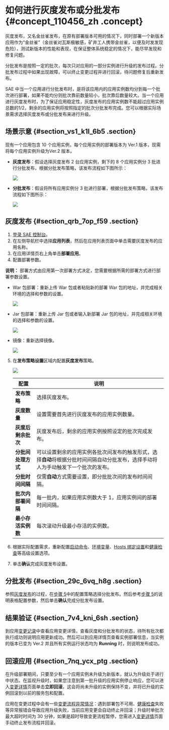 # 如何进行灰度发布或分批发布 {#concept_110456_zh .concept}

灰度发布，又名金丝雀发布，在原有部署版本可用的情况下，同时部署一个新版本应用作为“金丝雀”（金丝雀对瓦斯极敏感，矿井工人携带金丝雀，以便及时发发现危险），测试新版本的性能和表现，在保证整体系统稳定的情况下，能尽早发现和修复问题。

分批发布是按照一定的批次，每次只对应用的一部分实例进行升级的发布过程。分批发布过程中如果出现故障，可以终止变更过程并进行回滚，待问题修复后重新发布。

SAE 中当一个应用进行分批发布时，是将该应用内的应用实例数均分到每一个批次进行部署，如果不能均分则批次靠前数量较小，批次靠后数量较大。当一个应用进行灰度发布时，为了保证应用稳定性，灰度发布的应用实例数不能超过应用实例总数的1/2，剩余的应用实例将按照指定的批次分批发布完成。您可以根据实际场景需求选择灰度发布或分批发布来进行升级。

## 场景示意 {#section_vs1_k1l_6b5 .section}

现有一个应用包含 10 个应用实例，每个应用实例的部署版本为 Ver.1 版本，现需将每个应用实例升级为Ver.2 版本。

-   **灰度发布**：假设选择灰度发布 2 台应用实例，剩下的 8 个应用实例分 3 批进行分批发布，根据分批发布策略，该发布流程如下图所示：

    ![](https://aliware-images.oss-cn-hangzhou.aliyuncs.com/EDAS/Serverless/Serverless_console_canaryRelease_progress.png)

-   **分批发布**：假设将所有应用实例分 3 批进行部署，根据分批发布策略，该发布流程如下图所示：

    ![](https://aliware-images.oss-cn-hangzhou.aliyuncs.com/EDAS/Serverless/Serverless_console_batchRelease_progress.png)


## 灰度发布 {#section_qrb_7op_f59 .section}

1.  [登录 SAE 控制台](https://sae.console.aliyun.com)。
2.  在左侧导航栏中选择**应用列表**，然后在应用列表页面中单击需要灰度发布的应用名称。
3.  在应用详情页右上角单击**部署应用**。
4.  配置部署参数。

**说明：** 部署方式由应用第一次部署方式决定，您需要根据所需的部署方式进行部署参数设置。

-   War 包部署：重新上传 War 包或者粘贴新的部署 War 包的地址，并完成相关环境的选择和参数的设置。

    ![](https://aliware-images.oss-cn-hangzhou.aliyuncs.com/EDAS/Console/Serverless_console_canaryRelease_WAR.png)

-   Jar 包部署：重新上传 Jar 包或者输入新部署 Jar 包的地址，并完成相关环境的选择和参数的设置。

    ![](https://aliware-images.oss-cn-hangzhou.aliyuncs.com/EDAS/Serverless/Serverless_console_canaryRelease_JAR.png)

-   镜像：重新选择镜像。

    ![](https://aliware-images.oss-cn-hangzhou.aliyuncs.com/EDAS/Serverless/Serverless_console_canaryRelease_Image.png)

5.  在**发布策略设置**区域内配置**灰度发布**策略。

    ![](https://aliware-images.oss-cn-hangzhou.aliyuncs.com/EDAS/Serverless/Serverless_console_canaryRelease_RuleSettings.png)

    |配置|说明|
    |--|--|
    |**发布策略**|选择灰度发布。|
    |**灰度数量**|设置需要首先进行灰度发布的应用实例数量。|
    |**灰度后剩余批次**|灰度发布后，剩余的应用实例按照设定的批次完成发布。|
    |**分批间处理方式**|可以设置剩余的应用实例各批次间发布的触发形式，选择**自动**将根据分批时间间隔自动分批发布，选择手动将人为手动触发下一个批次的发布。|
    |**分批时间间隔**|仅需**自动**方式需要设置，即分批批次间的发布时间间隔。|
    |**批次内部署间隔**|每一批内，如果应用实例数大于 1，应用实例间的部署时间间隔。|
    |**最小存活实例数**|每次滚动升级最小存活的实例数。|

6.  根据实际配置需求，重新配置[启动命令](https://help.aliyun.com/document_detail/96677.html)、[环境变量](https://help.aliyun.com/document_detail/96560.html)、[Hosts 绑定设置](https://help.aliyun.com/document_detail/100335.html)和[健康检查](https://help.aliyun.com/document_detail/96713.html)等高级设置选项。

7.  单击**确认**完成灰度发布设置。

## 分批发布 {#section_29c_6vq_h8g .section}

参照[灰度发布](#section_qrb_7op_f59)的过程，在[步骤 5](#)中的配置策略选择分批发布。然后参考[步骤 5](#)的说明表格配置参数，然后单击**确认**完成分批发布设置。

## 结果验证 {#section_7v4_kni_6sh .section}

到应用[变更记录](https://help.aliyun.com/document_detail/94495.html)中查看应用变更详情，查看灰度和分批发布的状态，待所有批次都执行成功则说明应用更新成功。然后可以到应用详情页查看实例部署信息，当实例的版本已变为 Ver.2 并且所有实例运行状态均为 **Running** 时，则说明发布成功。

## 回滚应用 {#section_7nq_ycx_ptg .section}

在升级部署期间，只要至少有一个应用实例未升级为新版本，就认为升级处于进行中状态。在监视升级时，如果您注意到第一批升级的应用实例停止响应，您可以进入[变更详情](https://help.aliyun.com/document_detail/94495.html?#h2-u67E5u770Bu53D8u66F4u8BB0u5F551)页面单击**立即回滚**，这会将尚未升级的实例保持不变，并将已升级的实例回滚到以前的服务包和配置。

应用在变更过程中会有一些[变更流程异常情况](https://help.aliyun.com/knowledge_detail/106573.html)：遇到部署包不可用、[健康检查](https://help.aliyun.com/document_detail/96713.html)失败等异常报错会导致应用升级失败，当前应用变更会自动终止并回滚；升级时单批次最大超时时间为 30 分钟，如果是超时导致变更流程暂停，您需进入[变更详情](https://help.aliyun.com/document_detail/94495.html?#h2-u67E5u770Bu53D8u66F4u8BB0u5F551)页面手动终止发布流程并回滚。

